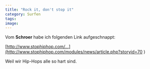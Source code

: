 ```yaml
---
title: "Rock it, don't stop it"
category: Surfen
tags: 
image: 
---
```


Vom **Schroer** habe ich folgenden Link aufgeschnappt:  

  

[http://www.stophiphop.com/...](http://www.stophiphop.com/modules/news/article.php?storyid=70 )   

  

Weil wir Hip-Hops alle so hart sind.